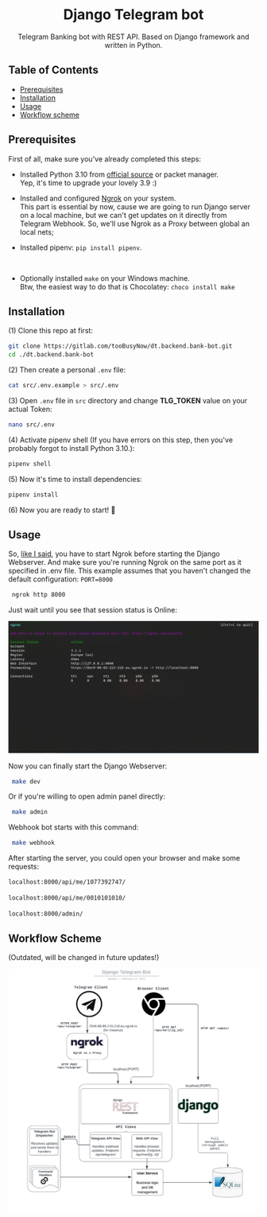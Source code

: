 <div align="center">
  <h1><strong>Django Telegram bot</strong></h1>
  <p>Telegram Banking bot with REST API. Based on Django framework and written in Python.</p>
</div>

## Table of Contents
- [Prerequisites](#prerequisites)
- [Installation](#installation)
- [Usage](#usage)
- [Workflow scheme](#workflow-scheme)

## Prerequisites
First of all, make sure you've already completed this steps:
- Installed Python 3.10 from [official source](https://www.python.org/downloads/release/python-31010/) or packet manager. 
<br> Yep, it's time to upgrade your lovely 3.9 :)</br>


- Installed and configured [Ngrok](https://dashboard.ngrok.com/get-started/setup) on your system. 
<br>This part is essential by now, cause we are going to run Django server on a local machine, but we can't get updates on it directly from Telegram Webhook. So, we'll use Ngrok as a Proxy between global an local nets; </br>

- Installed pipenv: `pip install pipenv`.
<br>

- Optionally installed `make` on your Windows machine. 
<br> Btw, the easiest way to do that is Chocolatey: `choco install make`  </br>


## Installation

(1) Clone this repo at first:
```bash
git clone https://gitlab.com/tooBusyNow/dt.backend.bank-bot.git
cd ./dt.backend.bank-bot
```
(2) Then create a personal `.env` file:
```bash
cat src/.env.example > src/.env
```

(3) Open `.env` file in `src` directory and change <b>TLG_TOKEN</b> value on your actual Token:
```bash
nano src/.env
```

(4) Activate pipenv shell (If you have errors on this step, then you've probably forgot to install Python 3.10.):
```bash
pipenv shell
```

(5) Now it's time to install dependencies: 
```bash
pipenv install
```

(6) Now you are ready to start! 🚀

## Usage

So, [like I said](#concept), you have to start Ngrok before starting the Django Webserver.
And make sure you're running Ngrok on the same port as it specified in .env file. This example assumes that you haven't changed the default configuration: `PORT=8000` 

```bash
 ngrok http 8000
```

Just wait until you see that session status is Online: 

![Ngrok-example](/img/ngrok-example.png)

Now you can finally start the Django Webserver:
```bash
 make dev
```

Or if you're willing to open admin panel directly:
```bash
 make admin
```

Webhook bot starts with this command:
```bash
 make webhook
```

After starting the server, you could open your browser and make some requests:<br>
```
localhost:8000/api/me/1077392747/

localhost:8000/api/me/0010101010/

localhost:8000/admin/
```

## Workflow Scheme

(Outdated, will be changed in future updates!)

![Workflow](/img/workflow.png)